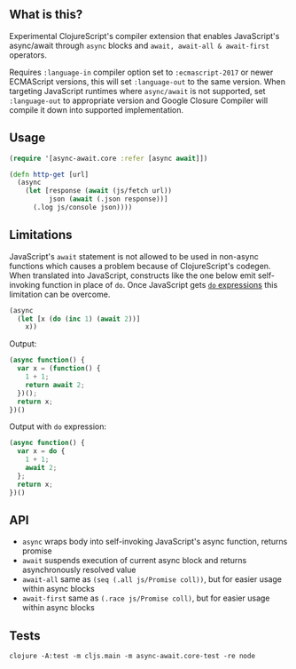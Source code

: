 ## What is this?
Experimental ClojureScript's compiler extension that enables JavaScript's async/await through `async` blocks and `await, await-all & await-first` operators.

Requires `:language-in` compiler option set to `:ecmascript-2017` or newer ECMAScript versions, this will set `:language-out` to the same version. When targeting JavaScript runtimes where `async/await` is not supported, set `:language-out` to appropriate version and Google Closure Compiler will compile it down into supported implementation.

## Usage
```clojure
(require '[async-await.core :refer [async await]])

(defn http-get [url]
  (async
    (let [response (await (js/fetch url))
          json (await (.json response))]
      (.log js/console json))))
```

## Limitations
JavaScript's `await` statement is not allowed to be used in non-async functions which causes a problem because of ClojureScript's codegen. When translated into JavaScript, constructs like the one below emit self-invoking function in place of `do`. Once JavaScript gets [`do` expressions](https://github.com/tc39/proposal-do-expressions) this limitation can be overcome.
```clojure
(async
  (let [x (do (inc 1) (await 2))]
    x))
```

Output:
```javascript
(async function() {
  var x = (function() {
    1 + 1;
    return await 2;
  })();
  return x;
})()
```

Output with `do` expression:
```javascript
(async function() {
  var x = do {
    1 + 1;
    await 2;
  };
  return x;
})()
```

## API
- `async` wraps body into self-invoking JavaScript's async function, returns promise
- `await` suspends execution of current async block and returns asynchronously resolved value
- `await-all` same as `(seq (.all js/Promise coll))`, but for easier usage within async blocks
- `await-first` same as `(.race js/Promise coll)`, but for easier usage within async blocks

## Tests
```
clojure -A:test -m cljs.main -m async-await.core-test -re node
```
